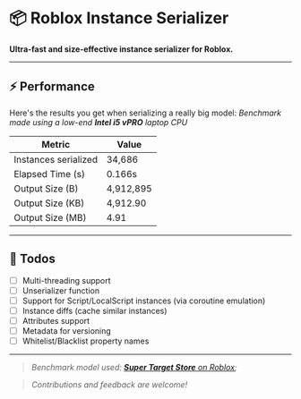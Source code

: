# 📦 Roblox Instance Serializer

**Ultra-fast and size-effective instance serializer for Roblox.**

---

## ⚡ Performance

Here's the results you get when serializing a really big model:
_Benchmark made using a low-end **Intel i5 vPRO** laptop CPU_

| Metric               | Value     |
| -------------------- | --------- |
| Instances serialized | 34,686    |
| Elapsed Time (s)     | 0.166s    |
| Output Size (B)      | 4,912,895 |
| Output Size (KB)     | 4,912.90  |
| Output Size (MB)     | 4.91      |

___

## 📝 Todos

- [ ] Multi-threading support
- [ ] Unserializer function
- [ ] Support for Script/LocalScript instances (via coroutine emulation)
- [ ] Instance diffs (cache similar instances)
- [ ] Attributes support
- [ ] Metadata for versioning
- [ ] Whitelist/Blacklist property names

---

> _Benchmark model used: [**Super Target Store** on Roblox](https://create.roblox.com/store/asset/6700116748/Super-Target-Store);_

> _Contributions and feedback are welcome!_
